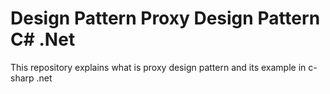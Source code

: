 # Design Pattern Proxy Design Pattern C# .Net
This repository explains what is proxy design pattern and its example in c-sharp .net
